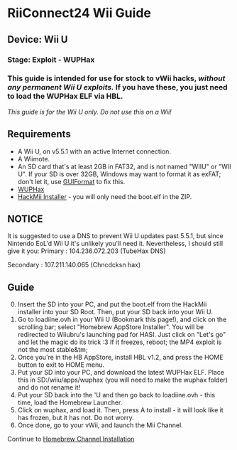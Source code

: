 # RiiConnect24 Wii Guide
## Device: Wii U
### Stage: Exploit - WUPHax
### This guide is intended for use for stock to vWii hacks, *without any permanent Wii U exploits.* If you have these, you just need to load the WUPHax ELF via HBL.

<i class="notice--danger">This guide is for the Wii U only. Do not use this on a Wii!</i>

## Requirements
- A Wii U, on v5.5.1 with an active Internet connection.
- A Wiimote.
- An SD card that's at least 2GB in FAT32, and is not named "WIIU" or "WII U". If your SD is over 32GB, Windows may want to format it as exFAT; don't let it, use [GUIFormat](http://homebrew.ovh/guiformat.exe) to fix this.
- [WUPHax](https://github.com/FIX94/wuphax/releases)
- [HackMii Installer](https://bootmii.org/download/) - you will only need the boot.elf in the ZIP.
## NOTICE
It is suggested to use a DNS to prevent Wii U updates past 5.5.1, but since Nintendo EoL'd Wii U it's unlikely you'll need it. Nevertheless, I should still give it you:
Primary : 104.236.072.203 (TubeHax DNS)

Secondary : 107.211.140.065 (Chncdcksn hax)

## Guide
0. Insert the SD into your PC, and put the boot.elf from the HackMii installer into your SD Root. Then, put your SD back into your Wii U.
1. Go to loadiine.ovh in your Wii U (Bookmark this page!), and click on the scrolling bar; select "Homebrew AppStore Installer". You will be redirected to Wiiubru's launching pad for HASI. Just click on "Let's go" and let the magic do its trick :3
If it freezes, reboot; the MP4 exploit is not the most stable&tm;
2. Once you're in the HB AppStore, install HBL v1.2, and press the HOME button to exit to HOME menu.
3. Put your SD into your PC, and download the latest WUPHax ELF. Place this in SD:/wiiu/apps/wuphax (you will need to make the wuphax folder) and do not rename it!
4. Put your SD back into the 'U and then go back to loadiine.ovh - this time, load the Homebrew Launcher.
5. Click on wuphax, and load it. Then, press A to install - it will look like it has frozen, but it has not. Do not worry.
6. Once done, go to your vWii, and launch the Mii Channel.

<div class="notice">Continue to <a href="HBC">Homebrew Channel Installation</a></div>
